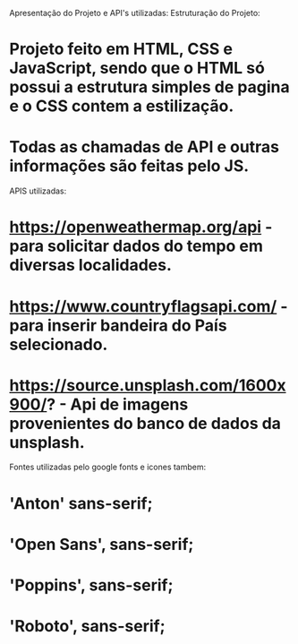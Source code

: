 Apresentação do Projeto e API's utilizadas:
Estruturação do Projeto:

# Projeto feito em HTML, CSS e JavaScript, sendo que o HTML só possui a estrutura simples de pagina e o CSS contem a estilização.

# Todas as chamadas de API e outras informações são feitas pelo JS.

APIS utilizadas:

# https://openweathermap.org/api - para solicitar dados do tempo em diversas localidades.

# https://www.countryflagsapi.com/ - para inserir bandeira do País selecionado.

# https://source.unsplash.com/1600x900/? - Api de imagens provenientes do banco de dados da unsplash.

Fontes utilizadas pelo google fonts e icones tambem:

# 'Anton' sans-serif;

# 'Open Sans', sans-serif;

# 'Poppins', sans-serif;

# 'Roboto', sans-serif;
